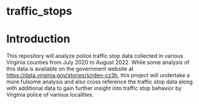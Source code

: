# traffic_stops

# Introduction

This repository will analyze police traffic stop data collected in various Virginia counties from July 2020 to August 2022.  While some analysis of this data is available on the government website at https://data.virginia.gov/stories/s/rden-cz3h, this project will undertake a more fulsome analysis and also cross reference the traffic stop data along with additional data to gain further insight into traffic stop behavior by Virginia police of various localities.
